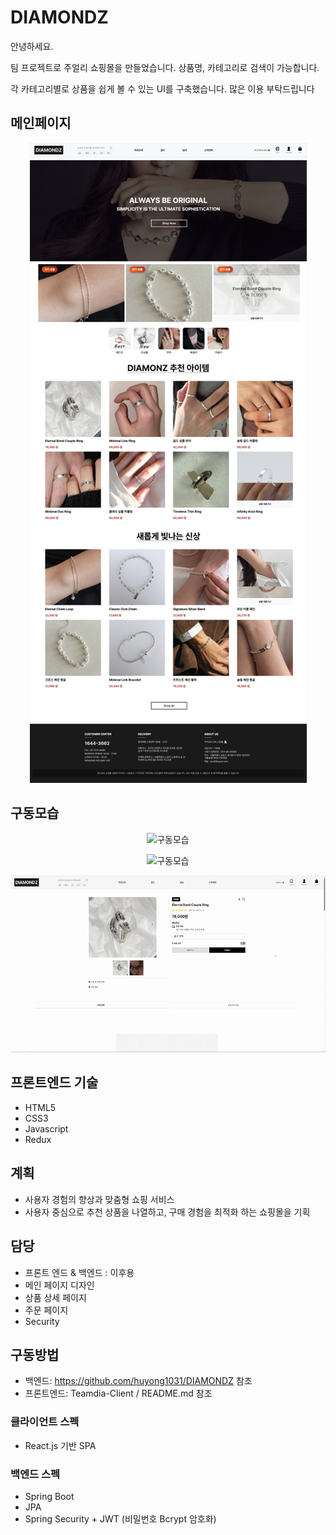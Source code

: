 # DIAMONDZ

안녕하세요.

팀 프로젝트로 주얼리 쇼핑몰을 만들었습니다. 상품명, 카테고리로 검색이 가능합니다.

각 카테고리별로 상품을 쉽게 볼 수 있는 UI를 구축했습니다. 많은 이용 부탁드립니다

## 메인페이지

<p align="center">
  <img src="https://github.com/huyong1031/DIAMONDZ/blob/main/DIAMONDZ.png" alt="메인 이미지">
</p>



## 구동모습

<p align="center">
  <img src="https://github.com/huyong1031/DIAMONDZ/blob/main/mainpage.gif" alt="구동모습">
</p>

<p align="center">
  <img src="https://github.com/huyong1031/DIAMONDZ/blob/main/productdetail.gif" alt="구동모습">
</p>

<p align="center">
  <img src="https://github.com/huyong1031/DIAMONDZ/blob/main/order.gif" alt="구동모습">
</p>



## 프론트엔드 기술
- HTML5
- CSS3
- Javascript
- Redux

## 계획
- 사용자 경험의 향상과 맞춤형 쇼핑 서비스
- 사용자 중심으로 추천 상품을 나열하고, 구매 경험을 최적화 하는 쇼핑몰을 기획

## 담당
- 프론트 엔드 & 백엔드 : 이후용
- 메인 페이지 디자인
- 상품 상세 페이지
- 주문 페이지
- Security

## 구동방법
- 백엔드: https://github.com/huyong1031/DIAMONDZ 참조
- 프론트엔드: Teamdia-Client / README.md 참조

### 클라이언트 스펙
- React.js 기반 SPA

### 백엔드 스펙
- Spring Boot
- JPA
- Spring Security + JWT (비밀번호 Bcrypt 암호화)
